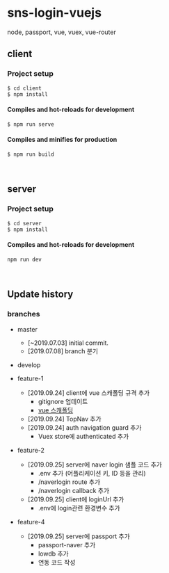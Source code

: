 # sns-login-vuejs
node, passport, vue, vuex, vue-router

## client
### Project setup
```
$ cd client
$ npm install
```

#### Compiles and hot-reloads for development
```
$ npm run serve
```

#### Compiles and minifies for production
```
$ npm run build
```

<br>

## server
### Project setup
```
$ cd server
$ npm install
```

#### Compiles and hot-reloads for development
```
npm run dev
```

<br>

## Update history
### branches
- master  
    - [~2019.07.03] initial commit.  
    - [2019.07.08] branch 분기 
    
- develop  
    
- feature-1  
    - [2019.09.24] client에 vue 스캐폴딩 규격 추가
        - gitignore 업데이트
        - [vue 스캐폴딩](https://github.com/KimHyeshin/vue-code-scaffolding)
    - [2019.09.24] TopNav 추가
    - [2019.09.24] auth navigation guard 추가
        - Vuex store에 authenticated 추가
        
- feature-2  
    - [2019.09.25] server에 naver login 샘플 코드 추가
        - .env 추가 (어플리케이션 키, ID 등을 관리)
        - /naverlogin route 추가
        - /naverlogin callback 추가
    - [2019.09.25] client에 loginUrl 추가
        - .env에 login관련 환경변수 추가
        
- feature-4         
    - [2019.09.25] server에 passport 추가
        - passport-naver 추가 
        - lowdb 추가
        - 연동 코드 작성
        

